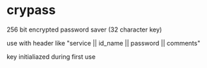 # crypass

256 bit encrypted password saver (32 character key)

use with header like "service  ||  id_name  ||  password  ||  comments"

key initialiazed during first use
